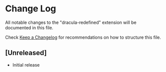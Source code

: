 # Change Log

All notable changes to the "dracula-redefined" extension will be documented in this file.

Check [Keep a Changelog](http://keepachangelog.com/) for recommendations on how to structure this file.

## [Unreleased]

- Initial release
